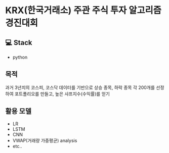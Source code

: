 # KRX(한국거래소) 주관 주식 투자 알고리즘 경진대회

## 💻 Stack
* python 

## 목적
과거 3년치의 코스피, 코스닥 데이터를 기반으로 상승 종목, 하락 종목 각 200개를 선정하여 포트폴리오를 만들고,
높은 샤프지수(수익률)를 얻기

## 활용 모델
* LR
* LSTM
* CNN
* VWAP(거래량 가중평균) analysis
* etc..
